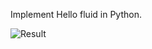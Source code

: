 Implement Hello fluid in Python.

![Result](https://github.com/topsy404/Fluid_Engine_Development_KIM/blob/main/py_implement/helloFluid.gif)
